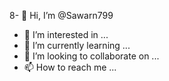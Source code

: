 8- 👋 Hi, I’m @Sawarn799
- 👀 I’m interested in ...
- 🌱 I’m currently learning ...
- 💞️ I’m looking to collaborate on ...
- 📫 How to reach me ...

<!---
Sawarn799/Sawarn799 is a ✨ speckial ✨ repository because its `README.md` (this file) appears on your GitHub profile.
You can click the Preview link to take a look at your changes.
--->
